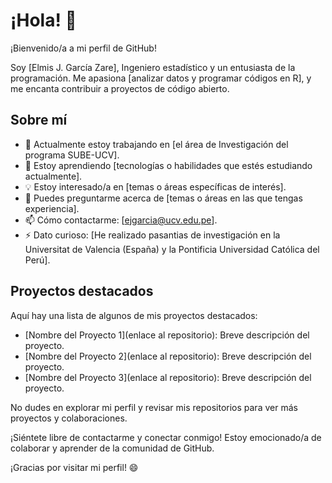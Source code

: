 # ¡Hola! 👋

¡Bienvenido/a a mi perfil de GitHub!

Soy [Elmis J. García Zare], Ingeniero estadístico y un entusiasta de la programación. Me apasiona [analizar datos y programar códigos en R], y me encanta contribuir a proyectos de código abierto.

## Sobre mí

- 🔭 Actualmente estoy trabajando en [el área de Investigación del programa SUBE-UCV].
- 🌱 Estoy aprendiendo [tecnologías o habilidades que estés estudiando actualmente].
- 💡 Estoy interesado/a en [temas o áreas específicas de interés].
- 💬 Puedes preguntarme acerca de [temas o áreas en las que tengas experiencia].
- 📫 Cómo contactarme: [ejgarcia@ucv.edu.pe].
- ⚡ Dato curioso: [He realizado pasantias de investigación en la Universitat de Valencia (España) y la Pontificia Universidad Católica del Perú].

## Proyectos destacados

Aquí hay una lista de algunos de mis proyectos destacados:

- [Nombre del Proyecto 1](enlace al repositorio): Breve descripción del proyecto.
- [Nombre del Proyecto 2](enlace al repositorio): Breve descripción del proyecto.
- [Nombre del Proyecto 3](enlace al repositorio): Breve descripción del proyecto.

No dudes en explorar mi perfil y revisar mis repositorios para ver más proyectos y colaboraciones.

¡Siéntete libre de contactarme y conectar conmigo! Estoy emocionado/a de colaborar y aprender de la comunidad de GitHub.

¡Gracias por visitar mi perfil! 😄
